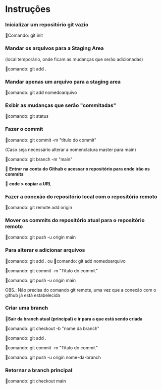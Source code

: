 # Instruções

### Inicializar um repositório git vazio
:small_blue_diamond:Comando: git init

### Mandar os arquivos para a Staging Area 
(local temporário, onde ficam as mudanças que serão adicionadas)

:small_blue_diamond:comando: git add . 

### Mandar apenas um arquivo para a staging area
:small_blue_diamond:comando: git add nomedoarquivo

### Exibir as mudanças que serão "commitadas"
:small_blue_diamond:comando: git status

### Fazer o commit
:small_blue_diamond:comando: git commit -m "título do commit"

(Caso seja necessário alterar a nomenclatura master para main)

:small_blue_diamond:comando: git branch -m "main"

:small_orange_diamond: **Entrar na conta do Github e acessar o repositório para onde irão os commits**

:small_orange_diamond: **code > copiar a URL**

### Fazer a conexão do repositório local com o repositório remoto 
:small_blue_diamond:comando: git remote add origin <colar o link copiado>

### Mover os commits do repositório atual para o repositório remoto
:small_blue_diamond:comando: git push -u origin main

### Para alterar e adicionar arquivos

:small_blue_diamond:comando: git add . ou :small_blue_diamond:comando: git add nomedoarquivo

:small_blue_diamond:comando: git commit -m "Título do commit"

:small_blue_diamond:comando: git push -u origin main
  
OBS.: Não precisa do comando git remote, uma vez que a conexão com o github já está estabelecida

### Criar uma branch

:small_orange_diamond:**Sair da branch atual (principal) e ir para a que está sendo criada**
  
:small_blue_diamond:comando: git checkout -b "nome da branch"

:small_blue_diamond:comando: git add .

:small_blue_diamond:comando: git commit -m "Título do commit"

:small_blue_diamond:comando: git push -u origin nome-da-branch

### Retornar a branch principal
:small_blue_diamond:comando: git checkout main
